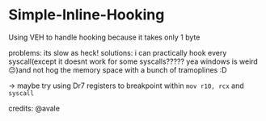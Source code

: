 # Simple-Inline-Hooking

Using VEH to handle hooking because it takes only 1 byte

problems: its slow as heck!
solutions: i can practically hook every syscall(except it doesnt work for some syscalls????? yea windows is weird 😔)and not hog the memory space with a bunch of tramoplines :D

-> maybe try using Dr7 registers to breakpoint within `mov r10, rcx` and `syscall`

credits: @avale
